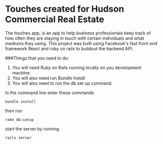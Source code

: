 Touches created for Hudson Commercial Real Estate 
==============

The touches app, is an app to help business professionals keep track of how often they are staying in touch with certain individuals and what mediums they using. This project was built using Facebook's fast front end framework React and ruby on rails to buildout the backend API.

###Things that you need to do:
1. You will need Ruby on Rails  running locally on you development machine.
2. You will also need run Bundle Install
3. You will also need to run the db set up command.

In the command line enter these commands

```
bundle install

```
then run 

```
rake db:setup

```
start the server by running 

```
rails server

```
